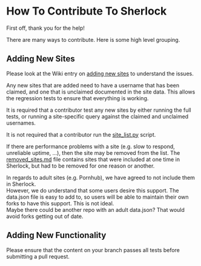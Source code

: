 # How To Contribute To Sherlock
First off, thank you for the help!

There are many ways to contribute.  Here is some high level grouping.

## Adding New Sites

Please look at the Wiki entry on
[adding new sites](https://github.com/sherlock-project/sherlock/wiki/Adding-Sites-To-Sherlock)
to understand the issues.

Any new sites that are added need to have a username that has been claimed, and one
that is unclaimed documented in the site data.  This allows the regression tests
to ensure that everything is working.

It is required that a contributor test any new sites by either running the full tests, or running
a site-specific query against the claimed and unclaimed usernames.

It is not required that a contributor run the 
[site_list.py](https://github.com/sherlock-project/sherlock/blob/master/site_list.py)
script.

If there are performance problems with a site (e.g. slow to respond, unreliable uptime, ...), then
the site may be removed from the list.  The 
[removed_sites.md](https://github.com/sherlock-project/sherlock/blob/master/removed_sites.md)
file contains sites that were included at one time in Sherlock, but had to be removed for
one reason or another.

In regards to adult sites (e.g. Pornhub), we have agreed to not include them in Sherlock.  
However, we do understand that some users desire this support.  The data.json file is easy to add to, 
so users will be able to maintain their own forks to have this support. This is not ideal.  
Maybe there could be another repo with an adult data.json? That would avoid forks getting out of date.

## Adding New Functionality

Please ensure that the content on your branch passes all tests before submitting a pull request.

